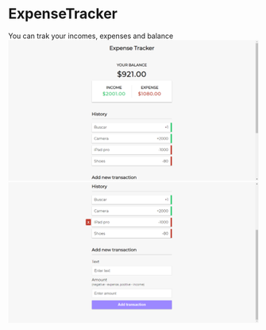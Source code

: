# ExpenseTracker
 You can trak your incomes, expenses and balance
![preview](preview.png)
![preview2](preview2.png)